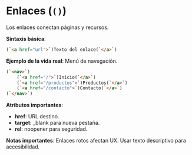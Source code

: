 # Enlaces (`(`<a>`)`)

Los enlaces conectan páginas y recursos.

**Sintaxis básica**:

```html
(`<a href="url">`)Texto del enlace(`</a>`)
```

**Ejemplo de la vida real**: Menú de navegación.

```html
(`<nav>`)
    (`<a href="/">`)Inicio(`</a>`)
    (`<a href="/productos">`)Productos(`</a>`)
    (`<a href="/contacto">`)Contacto(`</a>`)
(`</nav>`)
```

**Atributos importantes**:
- **href**: URL destino.
- **target**: _blank para nueva pestaña.
- **rel**: noopener para seguridad.

**Notas importantes**: Enlaces rotos afectan UX. Usar texto descriptivo para accesibilidad.